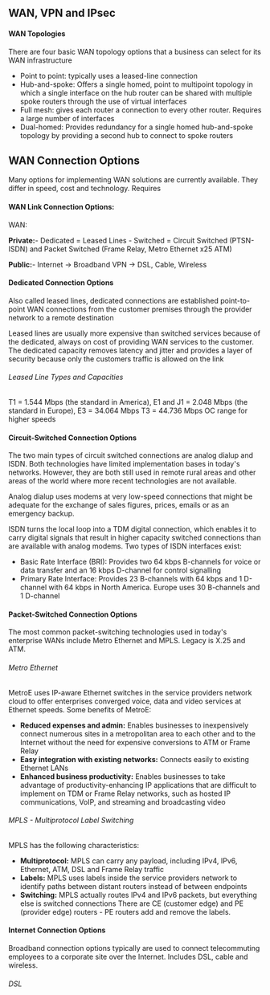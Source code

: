 ## WAN, VPN and IPsec

#### WAN Topologies

There are four basic WAN topology options that a business can select for its WAN infrastructure
* Point to point: typically uses a leased-line connection 
* Hub-and-spoke: Offers a single homed, point to multipoint topology in which a single interface on the hub router can be shared with multiple spoke routers through the use of virtual interfaces
* Full mesh: gives each router a connection to every other router. Requires a large number of interfaces
* Dual-homed: Provides redundancy for a single homed hub-and-spoke topology by providing a second hub to connect to spoke routers

## WAN Connection Options

Many options for implementing WAN solutions are currently available. They differ in speed, cost and technology. Requires

#### WAN Link Connection Options:

WAN:

**Private:**- Dedicated = Leased Lines
            - Switched = Circuit Switched (PTSN-ISDN) and Packet Switched (Frame Relay, Metro Ethernet x25 ATM)

**Public:**- Internet -> Broadband VPN -> DSL, Cable, Wireless

#### Dedicated Connection Options

Also called leased lines, dedicated connections are established point-to-point WAN connections from the customer premises through the provider network to a remote destination 

Leased lines are usually more expensive than switched services because of the dedicated, always on cost of providing WAN services to the customer. The dedicated capacity removes latency and jitter and provides a layer of security because only the customers traffic is allowed on the link

###### Leased Line Types and Capacities

T1 = 1.544 Mbps  (the standard in America), 
E1 and J1 = 2.048 Mbps (the standard in Europe),
E3 = 34.064 Mbps 
T3 = 44.736 Mbps
OC range for higher speeds

#### Circuit-Switched Connection Options

The two main types of circuit switched connections are analog dialup and ISDN. Both technologies have limited implementation bases in today's networks. However, they are both still used in remote rural areas and other areas of the world where more recent technologies are not available.

Analog dialup uses modems at very low-speed connections that might be adequate for the exchange of sales figures, prices, emails or as an emergency backup.

ISDN turns the local loop into a TDM digital connection, which enables it to carry digital signals that result in higher capacity switched connections than are available with analog modems. Two types of ISDN interfaces exist:

* Basic Rate Interface (BRI): Provides two 64 kbps B-channels for voice or data transfer and an 16 kbps D-channel for control signalling
* Primary Rate Interface: Provides 23 B-channels with 64 kbps and 1 D-channel with 64 kbps in North America. Europe uses 30 B-channels and 1 D-channel 

#### Packet-Switched Connection Options

The most common packet-switching technologies used in today's enterprise WANs include Metro Ethernet and MPLS. Legacy is X.25 and ATM.

###### Metro Ethernet

MetroE uses IP-aware Ethernet switches in the service providers network cloud to offer enterprises converged voice, data and video services at Ethernet speeds. Some benefits of MetroE:

- **Reduced expenses and admin:** Enables businesses to inexpensively connect numerous sites in a metropolitan area to each other and to the Internet without the need for expensive conversions to ATM or Frame Relay
- **Easy integration with existing networks:** Connects easily to existing Ethernet LANs
- **Enhanced business productivity:** Enables businesses to take advantage of productivity-enhancing IP applications that are difficult to implement on TDM or Frame Relay networks, such as hosted IP communications, VoIP, and streaming and broadcasting video

###### MPLS - Multiprotocol Label Switching 

MPLS has the following characteristics:

- **Multiprotocol:** MPLS can carry any payload, including IPv4, IPv6, Ethernet, ATM, DSL and Frame Relay traffic
- **Labels:** MPLS uses labels inside the service providers network to identify paths between distant routers instead of between endpoints
- **Switching:** MPLS actually routes IPv4 and IPv6 packets, but everything else is switched connections
 There are CE (customer edge) and PE (provider edge) routers - PE routers add and remove the labels. 

#### Internet Connection Options

Broadband connection options typically are used to connect telecommuting employees to a corporate site over the Internet. Includes DSL, cable and wireless.

###### DSL
